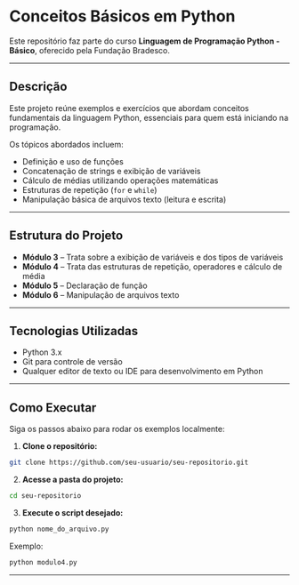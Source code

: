 # Conceitos Básicos em Python

Este repositório faz parte do curso **Linguagem de Programação Python - Básico**, oferecido pela Fundação Bradesco.

---

## Descrição

Este projeto reúne exemplos e exercícios que abordam conceitos fundamentais da linguagem Python, essenciais para quem está iniciando na programação.

Os tópicos abordados incluem:

* Definição e uso de funções
* Concatenação de strings e exibição de variáveis
* Cálculo de médias utilizando operações matemáticas
* Estruturas de repetição (`for` e `while`)
* Manipulação básica de arquivos texto (leitura e escrita)

---

## Estrutura do Projeto

* **Módulo 3** – Trata sobre a exibição de variáveis e dos tipos de variáveis
* **Módulo 4** – Trata das estruturas de repetição, operadores e cálculo de média
* **Módulo 5** – Declaração de função
* **Módulo 6** – Manipulação de arquivos texto

---

## Tecnologias Utilizadas

* Python 3.x
* Git para controle de versão
* Qualquer editor de texto ou IDE para desenvolvimento em Python

---

## Como Executar

Siga os passos abaixo para rodar os exemplos localmente:

1. **Clone o repositório:**

```bash
git clone https://github.com/seu-usuario/seu-repositorio.git
```

2. **Acesse a pasta do projeto:**

```bash
cd seu-repositorio
```

3. **Execute o script desejado:**

```bash
python nome_do_arquivo.py
```

Exemplo:

```bash
python modulo4.py
```

---


